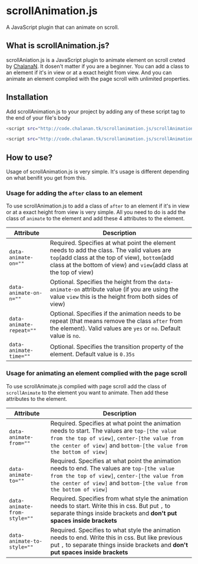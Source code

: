 # scrollAnimation.js
A JavaScript plugin that can animate on scroll.

## What is scrollAnimation.js?

scrollAniation.js is a JavaScript plugin to animate element on scroll creted by [ChalanaN]. It dosen't matter if you are a beginner. You can add a class to an element if it's in view or at a exact height from view. And you can animate an element complied with the page scroll with unlimited properties.

## Installation

Add scrollAnimation.js to your project by adding any of these script tag to the end of your file's body
```sh
<script src="http://code.chalanan.tk/scrollanimation.js/scrollAnimation.js"></script>
```
```sh
<script src="http://code.chalanan.tk/scrollanimation.js/scrollAnimation.min.js"></script>
```

## How to use?

Usage of scrollAnimation.js is very simple. It's usage is different depending on what benifit you get from this.

### Usage for adding the `after` class to an element

To use scrollAnimation.js to add a class of `after` to an element if it's in view or at a exact height from view is very simple. All you need to do is add the class of `animate` to the element and add these 4 attributes to the element.

| Attribute | Description |
| ------ | ------ |
| `data-animate-on=""` | Required. Specifies at what point the element needs to add the class. The valid values are `top`(add class at the top of view), `bottom`(add class at the bottom of view) and `view`(add class at the top of view) |
| `data-animate-on-n=""` | Optional. Specifies the height from the `data-animate-on` attribute value (if you are using the value `view` this is the height from both sides of view) |
| `data-animate-repeat=""` | Optional. Specifies if the animation needs to be repeat (that means remove the class `after` from the element). Valid values are `yes` or `no`. Default value is `no`. |
| `data-animate-time=""` | Optional. Specifies the transition property of the element. Default value is `0.35s` |

### Usage for animating an element complied with the page scroll

To use scrollAnimate.js complied with page scroll add the class of `scrollAnimate` to the element you want to animate. Then add these attributes to the element.

| Attribute | Description |
| ------ | ------ |
| `data-animate-from=""` | Required. Specifies at what point the animation needs to start. The values are `top-[the value from the top of view]`, `center-[the value from the center of view]` and `bottom-[the value from the bottom of view]` |
| `data-animate-to=""` | Required. Specifies at what point the animation needs to end. The values are `top-[the value from the top of view]`, `center-[the value from the center of view]` and `bottom-[the value from the bottom of view]` |
| `data-animate-from-style=""` | Required. Specifies from what style the animation needs to start. Write this in css. But put `,` to separate things inside brackets and **don't put spaces inside brackets** |
| `data-animate-to-style=""` | Required. Specifies to what style the animation needs to end. Write this in css. But like previous put `,` to separate things inside brackets and **don't put spaces inside brackets** |

[ChalanaN]: <https://chalanan.tk>
